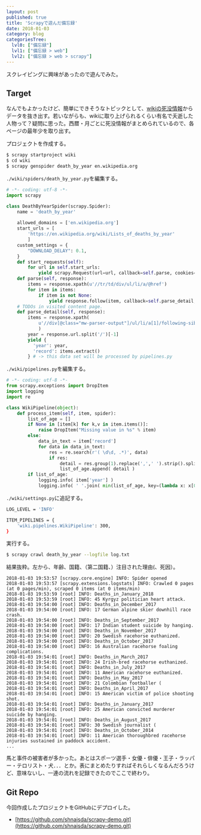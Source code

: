 ```yaml
---
layout: post
published: true
title: 'Scrapyで遊んだ備忘録'
date: 2018-01-03
category: blog
categoriesTree:
  lvl0: ["備忘録"]
  lvl1: ["備忘録 > web"]
  lvl2: ["備忘録 > web > scrapy"]
---
```


スクレイピングに興味があったので遊んでみた。  

## Target
なんでもよかったけど、簡単にできそうなトピックとして、[wikiの死没情報][1]からデータを抜き出す。若いながらも、wikiに取り上げられるくらい有名で夭逝した人物って？疑問に思った。西暦・月ごとに死没情報がまとめられているので、各ページの最年少を取り出す。

プロジェクトを作成する。
~~~ sh
$ scrapy startproject wiki
$ cd wiki
$ scrapy genspider death_by_year en.wikipedia.org
~~~

`./wiki/spiders/death_by_year.py`を編集する。

~~~ python
# -*- coding: utf-8 -*-
import scrapy

class DeathByYearSpider(scrapy.Spider):
    name = 'death_by_year'
    
    allowed_domains = ['en.wikipedia.org']
    start_urls = [
        'https://en.wikipedia.org/wiki/Lists_of_deaths_by_year'
        ]
    custom_settings = {
        "DOWNLOAD_DELAY": 0.1,
    }
    def start_requests(self):
        for url in self.start_urls:
            yield scrapy.Request(url=url, callback=self.parse, cookies={})
    def parse(self, response):
        items = response.xpath(u'//tr/td/div/ul/li/a/@href')
        for item in items:
            if item is not None:
                yield response.follow(item, callback=self.parse_detail, cookies={})
    # TODOs in visited content page.
    def parse_detail(self, response):
        items = response.xpath(
            u'//div[@class="mw-parser-output"]/ul/li/a[1]/following-sibling::text()[1][normalize-space(.)]'
            )
        year = response.url.split('/')[-1]
        yield {
          'year': year,
          'record': items.extract()
        } # -> this data set will be processed by pipelines.py
~~~

`./wiki/pipelines.py`を編集する。

~~~ python
# -*- coding: utf-8 -*-
from scrapy.exceptions import DropItem
import logging
import re

class WikiPipeline(object):
    def process_item(self, item, spider):
        list_of_age = []
        if None in [item[k] for k,v in item.items()]:
            raise DropItem("Missing value in %s" % item)
        else:
            data_in_text = item['record']
            for data in data_in_text:
                res = re.search(r'( \d\d, .*)', data)
                if res:
                    detail = res.group(1).replace(',',' ').strip().split()
                    list_of_age.append( detail )
        if list_of_age:
            logging.info( item['year'] )
            logging.info( ' '.join( min(list_of_age, key=(lambda x: x[0])) ) )
~~~

`./wiki/settings.py`に追記する。

~~~ sh
LOG_LEVEL = 'INFO'

ITEM_PIPELINES = {
    'wiki.pipelines.WikiPipeline': 300,
}
~~~

実行する。

~~~ sh
$ scrapy crawl death_by_year --logfile log.txt
~~~

結果抜粋。左から、年齢、国籍、（第二国籍、）注目された理由(、死因）。
~~~
2018-01-03 19:53:57 [scrapy.core.engine] INFO: Spider opened
2018-01-03 19:53:57 [scrapy.extensions.logstats] INFO: Crawled 0 pages (at 0 pages/min), scraped 0 items (at 0 items/min)
2018-01-03 19:53:59 [root] INFO: Deaths_in_January_2018
2018-01-03 19:53:59 [root] INFO: 45 Kyrgyz politician heart attack.
2018-01-03 19:54:00 [root] INFO: Deaths_in_December_2017
2018-01-03 19:54:00 [root] INFO: 17 German alpine skier downhill race crash.
2018-01-03 19:54:00 [root] INFO: Deaths_in_September_2017
2018-01-03 19:54:00 [root] INFO: 17 Indian student suicide by hanging.
2018-01-03 19:54:00 [root] INFO: Deaths_in_November_2017
2018-01-03 19:54:00 [root] INFO: 20 Swedish racehorse euthanized.
2018-01-03 19:54:00 [root] INFO: Deaths_in_October_2017
2018-01-03 19:54:00 [root] INFO: 16 Australian racehorse foaling complications.
2018-01-03 19:54:01 [root] INFO: Deaths_in_March_2017
2018-01-03 19:54:01 [root] INFO: 24 Irish-bred racehorse euthanized.
2018-01-03 19:54:01 [root] INFO: Deaths_in_July_2017
2018-01-03 19:54:01 [root] INFO: 11 American racehorse euthanized.
2018-01-03 19:54:01 [root] INFO: Deaths_in_May_2017
2018-01-03 19:54:01 [root] INFO: 21 Colombian footballer (
2018-01-03 19:54:01 [root] INFO: Deaths_in_April_2017
2018-01-03 19:54:01 [root] INFO: 15 American victim of police shooting shot.
2018-01-03 19:54:01 [root] INFO: Deaths_in_January_2017
2018-01-03 19:54:01 [root] INFO: 25 American convicted murderer suicide by hanging.
2018-01-03 19:54:01 [root] INFO: Deaths_in_August_2017
2018-01-03 19:54:01 [root] INFO: 30 Swedish journalist (
2018-01-03 19:54:01 [root] INFO: Deaths_in_October_2014
2018-01-03 19:54:01 [root] INFO: 11 American thoroughbred racehorse injuries sustained in paddock accident.
...
~~~

馬と事件の被害者が多かった。あとはスポーツ選手・女優・俳優・王子・ラッパー・テロリスト・犬．．．とか。表にまとめたりすればそれらしくなるんだろうけど、意味ないし、一連の流れを記録できたのでここで終わり。

## Git Repo
今回作成したプロジェクトをGitHubにデプロイした。
* [https://github.com/shnaisda/scrapy-demo.git](https://github.com/shnaisda/scrapy-demo.git)

[1]:https://en.wikipedia.org/wiki/Lists_of_deaths_by_year
